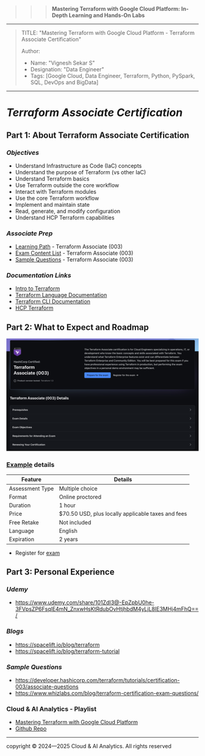 >>> **Mastering Terraform with Google Cloud Platform: In-Depth Learning and Hands-On Labs** 
------------------------------------------------------------------------------------------------------------------------------------------------------------------------

> TITLE: "Mastering Terraform with Google Cloud Platform  - Terraform Associate Certification"
> 
> Author:
  >- Name: "Vignesh Sekar S"
  >- Designation: "Data Engineer"
  >- Tags: [Google Cloud, Data Engineer, Terraform, Python, PySpark, SQL, DevOps and BigData]

-----------------------------------------------------------------------------------------------------------------------------------------------------------------------

# *Terraform Associate Certification*

## **Part 1: About Terraform Associate Certification** 

### ***Objectives***

- Understand Infrastructure as Code (IaC) concepts
- Understand the purpose of Terraform (vs other IaC)
- Understand Terraform basics
- Use Terraform outside the core workflow
- Interact with Terraform modules
- Use the core Terraform workflow
- Implement and maintain state
- Read, generate, and modify configuration
- Understand HCP Terraform capabilities

### ***Associate Prep***

- [Learning Path](https://developer.hashicorp.com/terraform/tutorials/certification-003) - Terraform Associate (003)
- [Exam Content List](https://developer.hashicorp.com/terraform/tutorials/certification-003/associate-review-003) - Terraform Associate (003)
- [Sample Questions](https://developer.hashicorp.com/terraform/tutorials/certification-003/associate-questions) - Terraform Associate (003)


### ***Documentation Links***

- [Intro to Terraform](https://developer.hashicorp.com/terraform/intro)
- [Terraform Language Documentation](https://developer.hashicorp.com/terraform/language)
- [Terraform CLI Documentation](https://developer.hashicorp.com/terraform/cli)
- [HCP Terraform](https://developer.hashicorp.com/terraform/cloud-docs)


## **Part 2: What to Expect and Roadmap**

![Terraform Associate Certification](../img/exam_details.png)

### [Example](https://developer.hashicorp.com/certifications/infrastructure-automation) details

| Feature | Details |
|---|---|
| Assessment Type | Multiple choice |
| Format | Online proctored |
| Duration | 1 hour |
| Price | $70.50 USD, plus locally applicable taxes and fees |
| Free Retake | Not included |
| Language | English |
| Expiration | 2 years |

- Register for [exam](https://auth.hashicorp.com/u/login/identifier?state=hKFo2SBmOHRvTTA5TV9UdFdGZ3JzV2tMRWZ4ek9sQUk4ZzlrcqFur3VuaXZlcnNhbC1sb2dpbqN0aWTZIHNRejc1Njd0QmVFUlFZa3p2Zkk1Q2FYTWg4QVJacURHo2NpZNkgVDRZMWUzTFVPMjAwWEhReDdRYW45aTlaamQ2QjZwdTY)



## **Part 3: Personal Experience**

### ***Udemy***

- https://www.udemy.com/share/101ZdI3@-EpZpbU0he-3FVpsZP6FsqlE4mN_ZnxwHsKtRdubOvHtjhbdM4yLjL8IE3MHj4mFhQ==/ 

### ***Blogs***

- https://spacelift.io/blog/terraform
- https://spacelift.io/blog/terraform-tutorial

### ***Sample Questions***

- https://developer.hashicorp.com/terraform/tutorials/certification-003/associate-questions 
- https://www.whizlabs.com/blog/terraform-certification-exam-questions/ 


### **Cloud & AI Analytics - Playlist**

- [Mastering Terraform with Google Cloud Platform](https://youtu.be/J-5gEzfH07o?si=TwFftCIm9WcD33fp)
- [Github Repo](https://github.com/vigneshSs-07/Mastering-Terraform-with-Google-Cloud-Platform.git)


-----------------------------------------------------------------------------------------------------------------------------------------------------------------

  <div class="footer">
              copyright © 2024—2025 Cloud & AI Analytics. 
                                      All rights reserved
          </div>